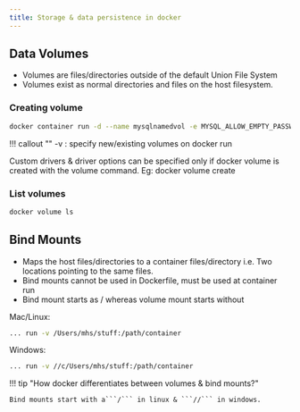 ```yaml
---
title: Storage & data persistence in docker
---
```


## Data Volumes
 - Volumes are files/directories outside of the default Union File System
 - Volumes exist as normal directories and files on the host filesystem.


### Creating volume

```sh
docker container run -d --name mysqlnamedvol -e MYSQL_ALLOW_EMPTY_PASSWORD=TRUE -v mysql-db:/var/lib/mysql mysql
```
!!! callout ""
    -v : specify new/existing volumes on docker run

Custom drivers & driver options can be specified only if docker volume is created with the volume command.
Eg: docker volume create

### List volumes

```sh
docker volume ls
```

## Bind Mounts
- Maps the host files/directories to a container files/directory i.e. Two locations pointing to the same files.
- Bind mounts cannot be used in Dockerfile, must be used at container run
- Bind mount starts as / whereas volume mount starts without

Mac/Linux:
```sh
... run -v /Users/mhs/stuff:/path/container
```

Windows:
```sh
... run -v //c/Users/mhs/stuff:/path/container
```

!!! tip "How docker differentiates between volumes & bind mounts?"

    Bind mounts start with a```/``` in linux & ```//``` in windows.